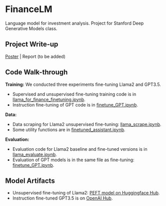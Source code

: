 # FinanceLM
Language model for investment analysis. Project for Stanford Deep Generative Models class.

## Project Write-up
[Poster](https://docs.google.com/presentation/d/1ddiobt0MBLBStzkhEoboQrwvz-mbpOgDpAJqJv68GOk/edit#slide=id.g2a321ecdc05_0_0) |  Report (to be added)

## Code Walk-through
**Training:** We conducted three experiments fine-tuning Llama2 and GPT3.5.
* Supervised and unsupervised fine-tuning training code is in [llama_for_finance_finetuning.ipynb](https://github.com/Firenze11/finance_lm/blob/main/llama_for_finance_finetuning_.ipynb).
* Instruction fine-tuning of GPT code is in [finetune_GPT.ipynb](https://github.com/Firenze11/finance_lm/blob/main/finetune_GPT_.ipynb).

**Data:** 
* Data scraping for Llama2 unsupervised fine-tuning: [llama_scrape.ipynb](https://github.com/Firenze11/finance_lm/blob/main/llama_scrape.ipynb).
* Some utility functions are in [finetuned_assistant.ipynb](https://github.com/Firenze11/finance_lm/blob/main/finetuned_assistant.ipynb).

**Evaluation:**
* Evaluation code for Llama2 baseline and fine-tuned versions is in [llama_evaluate.ipynb](https://github.com/Firenze11/finance_lm/blob/main/llama_evaluate.ipynb).
* Evaluation of GPT models is in the same file as fine-tuning: [finetune_GPT.ipynb](https://github.com/Firenze11/finance_lm/blob/main/finetune_GPT_.ipynb).

## Model Artifacts
* Unsupervised fine-tuning of Llama2: [PEFT model on Huggingface Hub](https://huggingface.co/Firenze11/llama2-lora-finance/tree/main).
* Instruction fine-tuned GPT3.5 is on [OpenAI Hub](https://platform.openai.com/finetune/ftjob-W240Nm2DEa4JTIbyANX1yBbj?filter=all).
